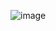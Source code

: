![image](https://github.com/satyamjaysawal/Spring-Boot-Spring-Batch-Processing-Projects/assets/108862706/94e1d71b-09a5-4aad-9ce9-f03de322ae83)
